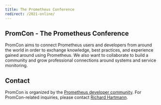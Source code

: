 ```yaml
---
title: The Prometheus Conference
redirect: /2021-online/
---
```


## PromCon - The Prometheus Conference

PromCon aims to connect Prometheus users and developers from around the world
in order to exchange knowledge, best practices, and experience gained around
using Prometheus. We also want to collaborate to build a community and grow
professional connections around systems and service monitoring.

## Contact

PromCon is organized by the [Prometheus developer community](https://prometheus.io/community/).
For PromCon-related inquiries, please contact [Richard Hartmann](mailto:richih+promcon@richih.org).
